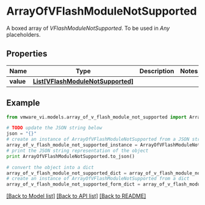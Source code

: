 # ArrayOfVFlashModuleNotSupported

A boxed array of *VFlashModuleNotSupported*. To be used in *Any* placeholders. 

## Properties
Name | Type | Description | Notes
------------ | ------------- | ------------- | -------------
**value** | [**List[VFlashModuleNotSupported]**](VFlashModuleNotSupported.md) |  | 

## Example

```python
from vmware_vi.models.array_of_v_flash_module_not_supported import ArrayOfVFlashModuleNotSupported

# TODO update the JSON string below
json = "{}"
# create an instance of ArrayOfVFlashModuleNotSupported from a JSON string
array_of_v_flash_module_not_supported_instance = ArrayOfVFlashModuleNotSupported.from_json(json)
# print the JSON string representation of the object
print ArrayOfVFlashModuleNotSupported.to_json()

# convert the object into a dict
array_of_v_flash_module_not_supported_dict = array_of_v_flash_module_not_supported_instance.to_dict()
# create an instance of ArrayOfVFlashModuleNotSupported from a dict
array_of_v_flash_module_not_supported_form_dict = array_of_v_flash_module_not_supported.from_dict(array_of_v_flash_module_not_supported_dict)
```
[[Back to Model list]](../README.md#documentation-for-models) [[Back to API list]](../README.md#documentation-for-api-endpoints) [[Back to README]](../README.md)



